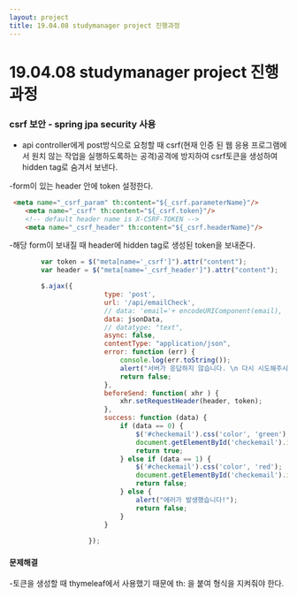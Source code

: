 ```yaml
---
layout: project
title: 19.04.08 studymanager project 진행과정
---
```


# 19.04.08 studymanager project 진행과정
### csrf 보안 - spring jpa security 사용
- api controller에게 post방식으로 요청할 때 csrf(현재 인증 된 웹 응용 프로그램에서 원치 않는 작업을 실행하도록하는 공격)공격에 방지하여 csrf토큰을 생성하여 hidden tag로 숨겨서 보낸다.

-form이 있는 header 안에 token 설정한다.
```html
 <meta name="_csrf_param" th:content="${_csrf.parameterName}"/>
    <meta name="_csrf" th:content="${_csrf.token}"/>
    <!-- default header name is X-CSRF-TOKEN -->
    <meta name="_csrf_header" th:content="${_csrf.headerName}"/>

```

-해당 form이 보내질 때 header에 hidden tag로 생성된 token을 보내준다.
```javascript
        var token = $("meta[name='_csrf']").attr("content");
        var header = $("meta[name='_csrf_header']").attr("content");

        $.ajax({
                        type: 'post',
                        url: '/api/emailCheck',
                        // data: 'email='+ encodeURIComponent(email),
                        data: jsonData,
                        // datatype: "text",
                        async: false,
                        contentType: "application/json",
                        error: function (err) {
                            console.log(err.toString());
                            alert("서버가 응답하지 않습니다. \n 다시 시도해주시기 바랍니다.");
                            return false;
                        },
                        beforeSend: function( xhr ) {
                            xhr.setRequestHeader(header, token);
                        },
                        success: function (data) {
                            if (data == 0) {
                                $('#checkemail').css('color', 'green');
                                document.getElementById('checkemail').innerHTML = '사용가능한 email 입니다!';
                                return true;
                            } else if (data == 1) {
                                $('#checkemail').css('color', 'red');
                                document.getElementById('checkemail').innerHTML = '이미 존재하는 email 입니다. 다른 email을 사용해주세요!';
                                return false;
                            } else {
                                alert("에러가 발생했습니다!");
                                return false;
                            }
                        }
                        
                    });
```

####     문제해결
-토큰을 생성할 때 thymeleaf에서 사용했기 때문에 th: 을 붙여 형식을 지켜줘야 한다.
